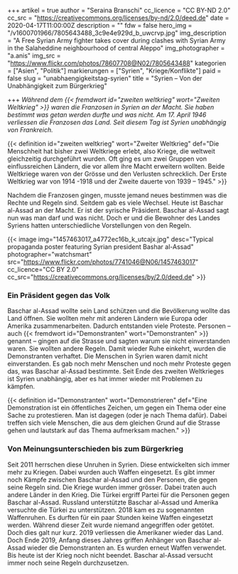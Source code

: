 +++
artikel = true
author = "Seraina Branschi"
cc_licence = "CC BY-ND 2.0"
cc_src = "https://creativecommons.org/licenses/by-nd/2.0/deed.de"
date = 2020-04-17T11:00:00Z
description = ""
fdw = false
hero_img = "/v1600701966/7805643488_3c9e4e929d_b_uwcrvp.jpg"
img_description = "A Free Syrian Army fighter takes cover during clashes with Syrian Army in the Salaheddine neighbourhood of central Aleppo"
img_photographer = "a.anis"
img_src = "https://www.flickr.com/photos/78607708@N02/7805643488"
kategorien = ["Asien", "Politik"]
markierungen = ["Syrien", "Kriege/Konflikte"]
paid = false
slug = "unabhaengigkeitstag-syrien"
title = "Syrien – Von der Unabhängigkeit zum Bürgerkrieg"

+++
_Während dem {{< fremdwort id="zweiten weltkrieg" wort="Zweiten Weltkrieg" >}} waren die Franzosen in Syrien an der Macht. Sie haben bestimmt was getan werden durfte und was nicht. Am 17. April 1946 verliessen die Franzosen das Land. Seit diesem Tag ist Syrien unabhängig von Frankreich._

{{< definition id="zweiten weltkrieg" wort="Zweiter Weltkrieg" def="Die Menschheit hat bisher zwei Weltkriege erlebt, also Kriege, die weltweit gleichzeitig durchgeführt wurden. Oft ging es um zwei Gruppen von einflussreichen Ländern, die vor allem ihre Macht erweitern wollten. Beide Weltkriege waren von der Grösse und den Verlusten schrecklich. Der Erste Weltkrieg war von 1914 -1918 und der Zweite dauerte von 1939 – 1945." >}}

Nachdem die Franzosen gingen, musste jemand neues bestimmen was die Rechte und Regeln sind. Seitdem gab es viele Wechsel. Heute ist Baschar al-Assad an der Macht. Er ist der syrische Präsident. Baschar al-Assad sagt nun was man darf und was nicht. Doch er und die Bewohner des Landes Syriens hatten unterschiedliche Vorstellungen von den Regeln.

{{< image img="1457463017_a4772ec16b_k_utcajx.jpg" desc="Typical propaganda poster featuring Syrian president Bashar al-Assad" photographer="watchsmart" src="https://www.flickr.com/photos/7741046@N06/1457463017" cc_licence="CC BY 2.0" cc_src="https://creativecommons.org/licenses/by/2.0/deed.de" >}}

### Ein Präsident gegen das Volk

Baschar al-Assad wollte sein Land schützen und die Bevölkerung wollte das Land öffnen. Sie wollten mehr mit anderen Ländern wie Europa oder Amerika zusammenarbeiten. Dadurch entstanden viele Proteste. Personen – auch {{< fremdwort id="Demonstranten" wort="Demonstranten" >}} genannt – gingen auf die Strasse und sagten warum sie nicht einverstanden waren. Sie wollten andere Regeln. Damit wieder Ruhe einkehrt, wurden die Demonstranten verhaftet. Die Menschen in Syrien waren damit nicht einverstanden. Es gab noch mehr Menschen und noch mehr Proteste gegen das, was Baschar al-Assad bestimmte. Seit Ende des zweiten Weltkrieges ist Syrien unabhängig, aber es hat immer wieder mit Problemen zu kämpfen.

{{< definition id="Demonstranten" wort="Demonstrieren" def="Eine Demonstration ist ein öffentliches Zeichen, um gegen ein Thema oder eine Sache zu protestieren. Man ist dagegen (oder je nach Thema dafür). Dabei treffen sich viele Menschen, die aus dem gleichen Grund auf die Strasse gehen und lautstark auf das Thema aufmerksam machen." >}}

### Von Meinungsunterschieden bis zum Bürgerkrieg

Seit 2011 herrschen diese Unruhen in Syrien. Diese entwickelten sich immer mehr zu Kriegen. Dabei wurden auch Waffen eingesetzt. Es gibt immer noch Kämpfe zwischen Baschar al-Assad und den Personen, die gegen seine Regeln sind. Die Kriege wurden immer grösser. Dabei traten auch andere Länder in den Krieg. Die Türkei ergriff Partei für die Personen gegen Baschar al-Assad. Russland unterstützte Baschar al-Assad und Amerika versuchte die Türkei zu unterstützen. 2018 kam es zu sogenannten Waffenruhen. Es durften für ein paar Stunden keine Waffen eingesetzt werden. Während dieser Zeit wurde niemand angegriffen oder getötet. Doch dies galt nur kurz. 2019 verliessen die Amerikaner wieder das Land. Doch Ende 2019, Anfang dieses Jahres griffen Anhänger von Baschar al-Assad wieder die Demonstranten an. Es wurden erneut Waffen verwendet. Bis heute ist der Krieg noch nicht beendet. Baschar al-Assad versucht immer noch seine Regeln durchzusetzen.
